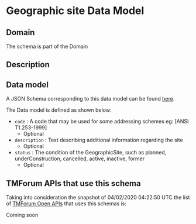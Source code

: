 # Geographic site Data Model

## Domain

The  schema is part of the  Domain

## Description



## Data model

A JSON Schema corresponding to this data model can be found
[here](https://github.com/tmforum-rand/schemas/blob/candidates/Common/GeographicSite.schema.json).

The Data model is defined as shown below:
- `code` : A code that may be used for some addressing schemes eg: [ANSI T1.253-1999]
  - Optional
- `description` : Text describing additional information regarding the site
  - Optional
- `status` : The condition of the GeographicSite, such as planned, underConstruction, cancelled, active, inactive, former
  - Optional




## TMForum APIs that use this schema

Taking into consideration the snapshot of 04/02/2020 04:22:50 UTC the list of [TMForum Open APIs](https://www.tmforum.org/open-apis/) that uses this schemas is:

Coming soon